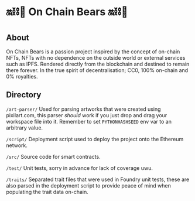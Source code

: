 # 🔛⛓️🧸 On Chain Bears 🔛⛓️🧸

## About

On Chain Bears is a passion project inspired by the concept of on-chain NFTs, NFTs with no dependence on the outside world or external services such as IPFS. Rendered directly from the blockchain and destined to remain there forever. In the true spirit of decentralisation; CC0, 100% on-chain and 0% royalties.

## Directory

`/art-parser/`
Used for parsing artworks that were created using pixilart.com, this parser _should_ work if you just drop and drag your workspace file into it. Remember to set `PYTHONHASHSEED` env var to an arbitrary value.

`/script/`
Deployment script used to deploy the project onto the Ethereum network.

`/src/`
Source code for smart contracts.

`/test/`
Unit tests, sorry in advance for lack of coverage uwu.

`/traits/`
Separated trait files that were used in Foundry unit tests, these are also parsed in the deployment script to provide peace of mind when populating the trait data on-chain.

